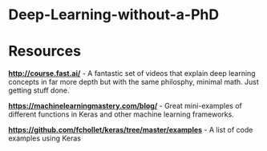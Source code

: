 # Deep-Learning-without-a-PhD


# Resources

**http://course.fast.ai/** - A fantastic set of videos that explain deep learning concepts in far more depth but with the same philosphy, minimal math. Just getting stuff done.

**https://machinelearningmastery.com/blog/** - Great mini-examples of different functions in Keras and other machine learning frameworks.

**https://github.com/fchollet/keras/tree/master/examples** - A list of code examples using Keras
